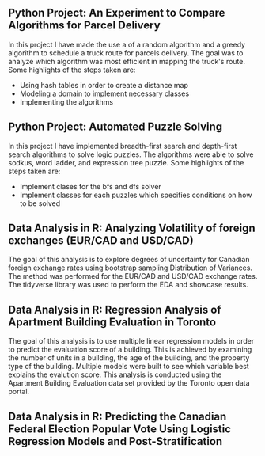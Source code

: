 ## Python Project: An Experiment to Compare Algorithms for Parcel Delivery

In this project I have made the use a of a random algorithm and a greedy algorithm to schedule a truck route for parcels delivery. The goal was to analyze which algorithm was most efficient in mapping the truck's route. Some highlights of the steps taken are:
* Using hash tables in order to create a distance map
* Modeling a domain to implement necessary classes
* Implementing the algorithms

## Python Project: Automated Puzzle Solving

In this project I have implemented breadth-first search and depth-first search algorithms to solve logic puzzles. The algorithms were able to solve sodkus, word ladder, and expression tree puzzle. Some highlights of the steps taken are:
* Implement clases for the bfs and dfs solver
* Implement classes for each puzzles which specifies conditions on how to be solved

## Data Analysis in R: Analyzing Volatility of foreign exchanges (EUR/CAD and USD/CAD)

The goal of this analysis is to explore degrees of uncertainty for Canadian foreign exchange rates using
bootstrap sampling Distribution of Variances. The method was performed for the EUR/CAD and USD/CAD exchange rates. The tidyverse library was used to perform the EDA and showcase results. 

## Data Analysis in R: Regression Analysis of Apartment Building Evaluation in Toronto

The goal of this analysis is to use multiple linear regression models in order to predict the evaluation score of a
building. This is achieved by examining the number of units in a building, the age of the building, and the property type of the building. Multiple models were built to see which variable best explains the evalution score. This analysis is conducted using the Apartment Building Evaluation data set provided by the Toronto open data portal. 

## Data Analysis in R: Predicting the Canadian Federal Election Popular Vote Using Logistic Regression Models and Post-Stratification

